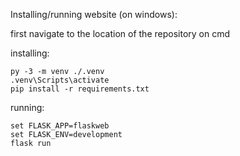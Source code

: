 Installing/running website (on windows):

first navigate to the location of the repository on cmd

installing:
```
py -3 -m venv ./.venv
.venv\Scripts\activate
pip install -r requirements.txt
```

running:
```
set FLASK_APP=flaskweb
set FLASK_ENV=development
flask run
```
